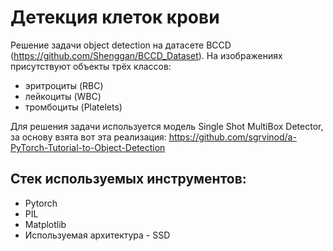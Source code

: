# Детекция клеток крови
Решение задачи object detection на датасете BCCD (https://github.com/Shenggan/BCCD_Dataset). На изображениях присутствуют объекты трёх классов:  
 - эритроциты (RBC)
 -  лейкоциты (WBC)
 -  тромбоциты (Platelets)
 
 Для решения задачи используется модель Single Shot MultiBox Detector, за основу взята вот эта реализация: https://github.com/sgrvinod/a-PyTorch-Tutorial-to-Object-Detection

## Стек используемых инструментов:
 - Pytorch
 - PIL
 - Matplotlib
 - Используемая архитектура - SSD
